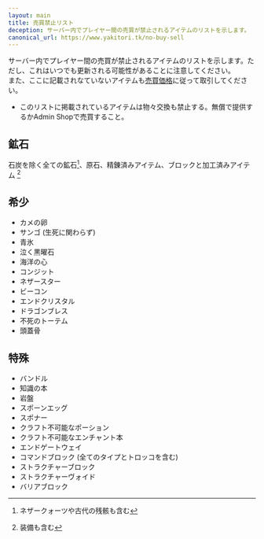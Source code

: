 ```yaml
---
layout: main
title: 売買禁止リスト
deception: サーバー内でプレイヤー間の売買が禁止されるアイテムのリストを示します。
canonical_url: https://www.yakitori.tk/no-buy-sell
---
```


サーバー内でプレイヤー間の売買が禁止されるアイテムのリストを示します。ただし、これはいつでも更新される可能性があることに注意してください。  
また、ここに記載されなていないアイテムも[売買価格](https://www.yakitori.tk/buy-sell-price)に従って取引してください。
* このリストに掲載されているアイテムは物々交換も禁止する。無償で提供するかAdmin Shopで売買すること。

## 鉱石
石炭を除く全ての鉱石[^1]、原石、精錬済みアイテム、ブロックと加工済みアイテム [^2]
[^1]: ネザークォーツや古代の残骸も含む
[^2]: 装備も含む

## 希少
- カメの卵
- サンゴ (生死に関わらず)
- 青氷
- 泣く黒曜石
- 海洋の心
- コンジット
- ネザースター
- ビーコン
- エンドクリスタル
- ドラゴンブレス
- 不死のトーテム
- 頭蓋骨

## 特殊
- バンドル
- 知識の本
- 岩盤
- スポーンエッグ
- スポナー
- クラフト不可能なポーション
- クラフト不可能なエンチャント本
- エンドゲートウェイ
- コマンドブロック (全てのタイプとトロッコを含む)
- ストラクチャーブロック
- ストラクチャーヴォイド
- バリアブロック